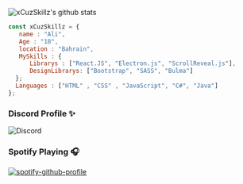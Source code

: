 ![xCuzSkillz's github stats](https://github-readme-stats.vercel.app/api?username=xCuzSkillz&show_icons=true&theme=nightowl)
```js
const xCuzSkillz = {
   name : "Ali",
   Age : "18",
   location : "Bahrain",
   MySkills : {
      Librarys : ["React.JS", "Electron.js", "ScrollReveal.js"],
      DesignLibrarys: ["Bootstrap", "SASS", "Bulma"]
  };
  Languages : ["HTML" , "CSS" , "JavaScript", "C#", "Java"]
};
```

### Discord Profile ✨
![Discord](https://discord.c99.nl/widget/theme-1/323930938125844480.png)

### Spotify Playing 🎧
[![spotify-github-profile](https://spotify-github-profile.vercel.app/api/view?uid=bb5e7y8mfcco6zb9axn8a3cq6&cover_image=true&theme=default)](https://spotify-github-profile.vercel.app/api/view?uid=13dc3f2e77d748cc942faa51e80dbc42&redirect=true)
